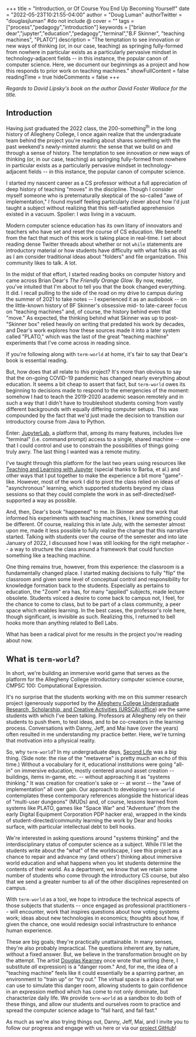 +++
title = "Introduction, or Of Course You End Up Becoming Yourself"
date = "2022-05-23T10:21:55-04:00"
author = "Doug Luman"
authorTwitter = "douglasjluman" #do not include @
cover = ""
tags = ["process","pedagogy","introduction"]
keywords = ["brian dear","jupyter","education","pedagogy","terminal","B.F Skinner", "teaching machines", "PLATO"]
description = "The temptation to see innovation or new ways of thinking (or, in our case, teaching) as springing fully-formed from nowhere in particular exists as a particularly pervasive mindset in technology-adjacent fields -- in this instance, the popular
canon of computer science. Here, we document our beginnings as a project and how this responds to prior work on teaching machines."
showFullContent = false
readingTime = true
hideComments = false
+++

_Regards to David Lipsky's book on the author David Foster Wallace for the title._

## Introduction

Having just graduated the 2022 class, the 200-something<sup>th</sup> in the long history of Allegheny College, I once again realize that the undergraduate team behind the project you're reading
about shares something with the past weekend's newly-minted alumni: the sense that we build on and through a sense of history. The temptation to see innovation or new ways of thinking
(or, in our case, teaching) as springing fully-formed from nowhere in particular exists as a particularly pervasive mindset in technology-adjacent fields -- in this instance, the popular
canon of computer science.

I started my nascent career as a CS professor without a full appreciation of deep history of teaching "moves" in the discipline. Though I consider myself someone who is preternaturally 
skeptical of the so-called "awe of implementation," I found myself feeling particularly clever about how I'd just taught a subject without realizing that this self-satisfied 
apprehension existed in a vacuum. Spolier: I _was_ living in a vacuum. 

Modern computer science education has its own litany of innovators and teachers who have set and reset the course of CS education. We benefit from the fact that much of this work 
is taking place in real-time. I set about reading dense Twitter threads about whether or not `while` statements are introductory material or how students have difficulty 
with what folks as old as I am consider traditional ideas about "folders" and file organization. This community likes to talk. A lot.

In the midst of that effort, I started reading books on computer history and came across Brian Dear's _The Friendly Orange Glow_. By now, reader, you've intuited that I'm about
to tell you that the book changed everything. It did. I recall pulling to the side of the road on my drive to campus during the summer of 2021 to take notes -- I experienced it as
an audiobook -- on the little-known history of BF Skinner's obsessive mid- to late-career focus on "teaching machines" and, of course, the history behind even that "move." As
expected, the thinking behind what Skinner was up to post-"Skinner box" relied heavily on writing that predated his work by decades, and Dear's work explores how these sources
made it into a later system called "PLATO," which was the last of the great "teaching machine" experiments that I've come across in reading since.

If you're following along with `term-world` at home, it's fair to say that Dear's book is essential reading.

But, how does that all relate to _this_ project? It's more than obvious to say that the on-going COVID-19 pandemic has changed nearly everything about education. It seems a bit
cheap to assert that fact, but `term-world` owes its beginning to decisions made to respond to the emergencies of the moment: somehow I had to teach the 2019-2020 academic
season remotely and in such a way that I didn't have to troubleshoot students coming from vastly different backgrounds with equally differing computer setups. This was compounded
by the fact that we'd just made the decision to transition our introductory course from Java to Python.

Enter: [JupyterLab](https://jupyter.org/), a platform that, among its many features, includes live "terminal" (i.e. command prompt) access to a single, shared machine -- one that
I could control and use to constrain the possibilities of things going truly awry. The last thing I wanted was a remote mutiny.

I've taught through this platform for the last two years using resources like [Teaching and Learning with Jupyter](https://jupyter4edu.github.io/jupyter-edu-book/) (special thanks
to Barba, et al.) and other ways that I put together to make the experience a bit more "game"-like. However, most of the work I did to pivot the class relied on ideas of
"asynchronous" learning, which supported students beyond my class sessions so that they could complete the work in as self-directed/self-supported a way as possible.

And, then, Dear's book "happened" to me. In Skinner and the work that informed his experiments with teaching machines, I knew something could be different. Of course, realizing
this in late July, with the semester almost upon me, made it less possible to fully realize the change that this narrative started. Talking with students over the course
of the semester and into late January of 2022, I discussed how I was still looking for the right metaphor -- a way to structure the class around a framework that could function
something like a teaching machine.

One thing remains true, however, from this experience: the classroom is a fundamentally changed place. I started making decisions to fully "flip" the classroom and given some
level of conceptual control and responsibility for knowledge formation back to the students. Especially as pertains to education, the "Zoom" era has, for many "applied" subjects,
made lecture obsolete. Students voiced a desire to come back to campus not, I feel, for the chance to come to class, but to be part of a class community, a peer space
which enables learning. In the best cases, the professor's role here, though significant, is invisible as such. Realizing this, I returned to bell hooks more than anything 
related to Bell Labs.

What has been a radical pivot for me results in the project you're reading about now.

## What is `term-world`?

In short, we're building an immersive world game that serves as the platform for the Allegheny College introductory computer science course, CMPSC 100: Computational Expression.

It's no surprise that the students working with me on this summer research project (generously supported by the [Allegheny College Undergraduate Research, Scholarship, and Creative
Activities (URSCA) office](https://sites.allegheny.edu/research/examples-of-ursca-at-allegheny/)) are the same students with which I've been talking. Professors at Allegheny
rely on their students to push them, to test ideas, and to be co-creators in the learning process. Conversations with Danny, Jeff, and Mai have (over the years) often resulted
in me understanding my practice better. Here, we're turning that motivation into a physical reality.

So, why `term-world`? In my undergraduate days, [Second Life](https://secondlife.com/) was a _big_ thing. (Side note: the rise of the "metaverse" is pretty much an echo
of this time.) Without a vocabulary for it, educational institutions were going "all-in" on immersive education, mostly centered around asset creation -- buildings, items in-game,
etc. -- without approaching it as "systems thinking." It was creation for creation's sake or -- at worst -- the "awe of implementation" all over gain. Our approach to developing 
`term-world` contemplates these contemporary references alongside the historical ideas of "multi-user dungeons" (MUDs) and, of course, lessons learned from systems like PLATO, 
games like "Space War" and "Adventure" (from the early Digital Equipment Corporation PDP hacker era), wrapped in the kinds of student-directed/community learning the work by Dear and
hooks surface, with particular intellectual debt to bell hooks.

We're interested in asking questions around "systems thinking" and the interdisciplinary status of computer science as a subject. While I'll let the students write about the
"what" of the worldscape, I see this project as a chance to repair and advance my (and others') thinking about immersive world education and what happens when you let students
determine the contents of their world. As a department, we know that we retain some number of students who come through the introductory CS course, but also that 
we send a greater number to all of the other disciplines represented on campus. 

With `term-world` as a tool, we hope to introduce the technical aspects of those subjects that students -- once engaged as professional practitioners -- will encounter, work
that inspires questions about how voting systems work; ideas about new technologies in economics; thoughts about how, if given the chance, one would redesign social infrastructure
to enhance human experience.

These are big goals; they're practically unattainable. In many senses, they're also probably impractical. The questions inherent are, by nature, without a fixed answer. But, we
believe in the transformation brought on by the attempt. The artist [Douglas Kearney](https://www.douglaskearney.com/) once wrote that writing (here, I substitute _all_ expression) is a "danger room." And, for me, the idea of a 
"teaching machine" feels like it could essentially be a sparring partner, an environment to "train up" or "try out." The virtual space is a place that we can use to simulate
this danger room, allowing students to gain confidence in an expression method which has come to not only dominate, but characterize daily life. We provide `term-world` as a sandbox
to do both of these things, and allow our students and ourselves room to practice and spread the computer science adage to "fail hard, and fail fast."

As much as we're also trying things out, Danny, Jeff, Mai, and I invite you to follow our progress and engage with us here or via our 
[project GitHub](https://github.com/term-worldhttps://github.com/term-world)!
